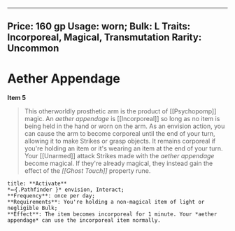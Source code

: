 
---
Price: 160 gp
Usage: worn;
Bulk: L
Traits: Incorporeal, Magical, Transmutation
Rarity: Uncommon
---

# Aether Appendage

**Item 5**

> This otherworldly prosthetic arm is the product of [[Psychopomp]] magic. An *aether appendage* is [[Incorporeal]] so long as no item is being held in the hand or worn on the arm. As an envision action, you can cause the arm to become corporeal until the end of your turn, allowing it to make Strikes or grasp objects. It remains corporeal if you're holding an item or it's wearing an item at the end of your turn. Your [[Unarmed]] attack Strikes made with the *aether appendage* become magical. If they're already magical, they instead gain the effect of the *[[Ghost Touch]]* property rune.

```ad-embed-ability
title: **Activate**
*⬻{.Pathfinder }* envision, Interact; 
**Frequency**: once per day;
**Requirements**: You're holding a non-magical item of light or negligible Bulk;
**Effect**: The item becomes incorporeal for 1 minute. Your *aether appendage* can use the incorporeal item normally.

```
